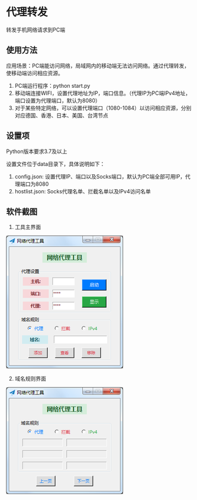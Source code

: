 # 代理转发

转发手机网络请求到PC端

## 使用方法

应用场景：PC端能访问网络，局域网内的移动端无法访问网络。通过代理转发，使移动端访问相应资源。

1. PC端运行程序：python start.py
2. 移动端连接WIFI，设置代理地址为IP，端口信息。（代理IP为PC端IPv4地址，端口设置为代理端口，默认为8080）
3. 对于某些特定网络，可以设置代理端口（1080-1084）以访问相应资源，分别对应德国、香港、日本、美国、台湾节点

## 设置项

Python版本要求3.7及以上

设置文件位于data目录下，具体说明如下：
1. config.json: 设置代理IP、端口以及Socks端口，默认为PC端全部可用IP，代理端口为8080
2. hostlist.json: Socks代理名单、拦截名单以及IPv4访问名单

## 软件截图

1. 工具主界面

![index](images/Fig.1.png)

2. 域名规则界面

![rule](images/Fig.2.png)
